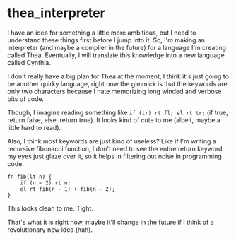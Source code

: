 # thea_interpreter
I have an idea for something a little more ambitious, but I need to understand these things first before I jump into it. So, I'm making an interpreter (and maybe a compiler in the future) for a language I'm creating called Thea. Eventually, I will translate this knowledge into a new language called Cynthia.

I don't really have a big plan for Thea at the moment, I think it's just going to be another quirky language, right now the gimmick is that the keywords are only two characters because I hate memorizing long winded and verbose bits of code.

Though, I imagine reading something like `if (tr) rt fl; el rt tr;` (if true, return false, else, return true). It looks kind of cute to me (albeit, maybe a little hard to read).

Also, I think most keywords are just kind of useless? Like if I'm writing a recursive fibonacci function, I don't need to see the entire return keyword, my eyes just glaze over it, so it helps in filtering out noise in programming code.

```
fn fib(lt n) {
	if (n < 2) rt n;
	el rt fib(n - 1) + fib(n - 2);	
}
```


This looks clean to me. Tight.

That's what it is right now, maybe it'll change in the future if I think of a revolutionary new idea (hah).
